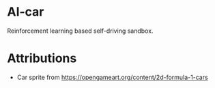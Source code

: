# AI-car
Reinforcement learning based self-driving sandbox.

# Attributions
- Car sprite from https://opengameart.org/content/2d-formula-1-cars
